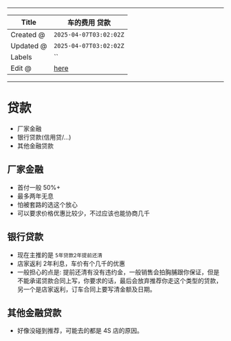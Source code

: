 -----

| Title     | 车的费用 贷款                                           |
| --------- | ------------------------------------------------- |
| Created @ | `2025-04-07T03:02:02Z`                            |
| Updated @ | `2025-04-07T03:02:02Z`                            |
| Labels    | \`\`                                              |
| Edit @    | [here](https://github.com/junxnone/che/issues/22) |

-----

# 贷款

  - 厂家金融
  - 银行贷款(信用贷/...)
  - 其他金融贷款

## 厂家金融

  - 首付一般 50%+
  - 最多两年无息
  - 怕被套路的选这个放心
  - 可以要求价格优惠比较少，不过应该也能协商几千

## 银行贷款

  - 现在主推的是 `5年贷款2年提前还清`
  - 店家返利 2年利息，车价有个几千的优惠
  - 一般担心的点是:
    提前还清有没有违约金，一般销售会拍胸脯跟你保证，但是不能承诺贷款合同上写，你要求的话，最后会放弃推荐你走这个类型的贷款，另一个是店家返利，订车合同上要写清金额及日期。

## 其他金融贷款

  - 好像没碰到推荐，可能去的都是 4S 店的原因。

